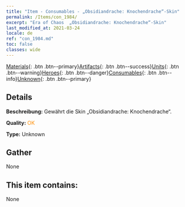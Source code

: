 ```yaml
---
title: "Item - Consumables - „Obsidiandrache: Knochendrache“-Skin"
permalink: /Items/con_1984/
excerpt: "Era of Chaos  „Obsidiandrache: Knochendrache“-Skin"
last_modified_at: 2021-03-24
locale: de
ref: "con_1984.md"
toc: false
classes: wide
---
```

 [Materials](/de/Items/){: .btn .btn--primary}[Artifacts](/de/Items/Artifacts/){: .btn .btn--success}[Units](/de/Items/Units/){: .btn .btn--warning}[Heroes](/de/Items/Heroes/){: .btn .btn--danger}[Consumables](/de/Items/Consumables/){: .btn .btn--info}[Unknown](/de/Items/Unknown/){: .btn .btn--primary}

## Details
 **Beschreibung:** Gewährt die Skin „Obsidiandrache: Knochendrache“.

 **Quality:** <span style="color: #FF8C00">OK</span>

 **Type:** Unknown

## Gather

  None

## This item contains:

  None

